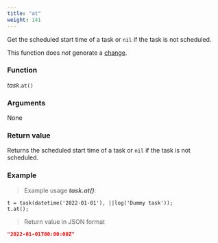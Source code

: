 ```yaml
---
title: "at"
weight: 141
---
```


Get the scheduled start time of a task or `nil` if the task is not scheduled.

This function does *not* generate a [change](../../../overview/changes).

### Function

*task*.`at()`

### Arguments

None

### Return value

Returns the scheduled start time of a task or `nil` if the task is not scheduled.

### Example

> Example usage ***task.at()***:

```thingsdb,json_response
t = task(datetime('2022-01-01'), ||log('Dummy task'));
t.at();
```

> Return value in JSON format

```json
"2022-01-01T00:00:00Z"
```
